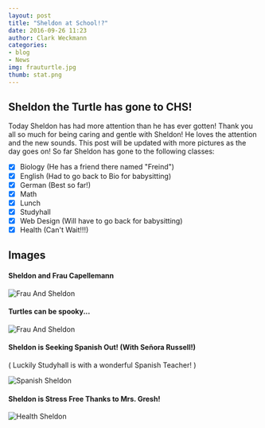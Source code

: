 ```yaml
---
layout: post
title: "Sheldon at School!?"
date: 2016-09-26 11:23
author: Clark Weckmann
categories:
- blog
- News
img: frauturtle.jpg
thumb: stat.png
---
```

## Sheldon the Turtle has gone to CHS!

Today Sheldon has had more attention than he has ever gotten! Thank you all so much for being caring and gentle with Sheldon! He loves the attention and the new sounds. This post will be updated with more pictures as the day goes on! So far Sheldon has gone to the following classes:

* [x] Biology (He has a friend there named "Freind")
* [x] English (Had to go back to Bio for babysitting)
* [x] German (Best so far!)
* [x] Math
* [X] Lunch
* [X] Studyhall
* [X] Web Design (Will have to go back for babysitting)
* [X] Health (Can't Wait!!!)

<!--more-->

## Images

#### Sheldon and Frau Capellemann <a id="capellemann"></a>

![Frau And Sheldon](https://sheldontheturtle.com/assets/img/blog/frauturtle.jpg)

#### Turtles can be spooky...

![Frau And Sheldon](https://sheldontheturtle.com/assets/img/blog/frauturtle3.jpg)

#### Sheldon is Seeking Spanish Out! (With Señora Russell!) <a id="russell"></a>

( Luckily Studyhall is with a wonderful Spanish Teacher! )

![Spanish Sheldon](https://sheldontheturtle.com/assets/img/blog/spanishsheldon.jpg)

#### Sheldon is Stress Free Thanks to Mrs. Gresh!<a id="gresh"></a>

![Health Sheldon](https://sheldontheturtle.com/assets/img/blog/healthsheldon2.jpg)

